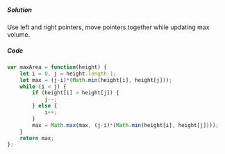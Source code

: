 ##### Solution

Use left and right pointers, move pointers together while updating max volume.

##### Code

```javascript
var maxArea = function(height) {
    let i = 0, j = height.length-1;
    let max = (j-i)*(Math.min(height[i], height[j]));
    while (i < j) {
        if (height[i] > height[j]) {
            j--;
        } else {
            i++;
        }
        max = Math.max(max, (j-i)*(Math.min(height[i], height[j])));
    }
    return max;
};
```

